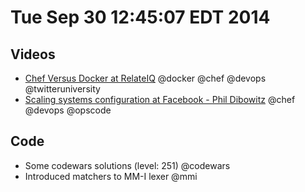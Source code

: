# Tue Sep 30 12:45:07 EDT 2014

## Videos
  - [Chef Versus Docker at RelateIQ](https://www.youtube.com/watch?v=lS7xVHIl9zU) @docker @chef @devops @twitteruniversity
  - [Scaling systems configuration at Facebook - Phil Dibowitz](https://www.youtube.com/watch?v=SYZ2GzYAw_Q) @chef @devops @opscode

## Code
  - Some codewars solutions (level: 251) @codewars
  - Introduced matchers to MM-I lexer @mmi

